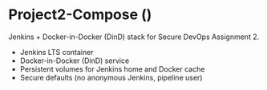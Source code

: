 ﻿# Project2-Compose (<YourID>)

Jenkins + Docker-in-Docker (DinD) stack for Secure DevOps Assignment 2.

- Jenkins LTS container
- Docker-in-Docker (DinD) service
- Persistent volumes for Jenkins home and Docker cache
- Secure defaults (no anonymous Jenkins, pipeline user)
